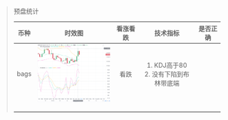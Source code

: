>预盘统计
>
>| 币种 |                            时效图                            | 看涨看跌 |                 技术指标                  | 是否正确 |
>| :--: | :----------------------------------------------------------: | :------: | :---------------------------------------: | :------: |
>| bags | <img src="学习预盘.assets/bags 看跌2021-02-20 上午11.08.17.png" style="zoom:23%;" /> |   看跌   | 1. KDJ高于80<br />2. 没有下陷到布林带底端 |          |
>|      |                                                              |          |                                           |          |
>|      |                                                              |          |                                           |          |
>|      |                                                              |          |                                           |          |
>
>


